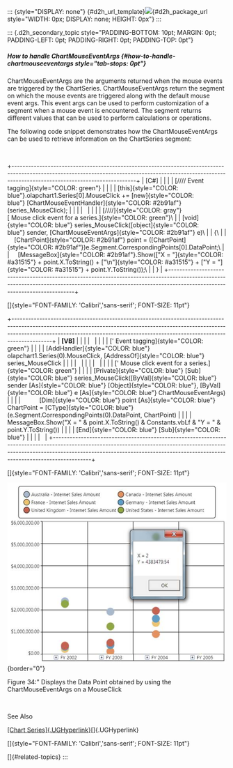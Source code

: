 ::: {style="DISPLAY: none"}
[](ms-xhelp:///?Id=d2h_url_template){#d2h_url_template}![](!package_url!){#d2h_package_url style="WIDTH: 0px; DISPLAY: none; HEIGHT: 0px"}
:::

::: {.d2h_secondary_topic style="PADDING-BOTTOM: 10pt; MARGIN: 0pt; PADDING-LEFT: 0pt; PADDING-RIGHT: 0pt; PADDING-TOP: 0pt"}
##### How to handle ChartMouseEventArgs {#how-to-handle-chartmouseeventargs style="tab-stops: 0pt"}

ChartMouseEventArgs are the arguments returned when the mouse events are triggered by the ChartSeries. ChartMouseEventArgs return the segment on which the mouse events are triggered along with the default mouse event args. This event args can be used to perform customization of a segment when a mouse event is encountered. The segment returns different values that can be used to perform calculations or operations.

The following code snippet demonstrates how the ChartMouseEventArgs can be used to retrieve information on the ChartSeries segment:

 

+--------------------------------------------------------------------------------------------------------------------------------------------------------------------------------------------------------+
| \[C#\]                                                                                                                                                                                                 |
|                                                                                                                                                                                                        |
| [//// Event tagging]{style="COLOR: green"}                                                                                                                                                             |
|                                                                                                                                                                                                        |
| [this]{style="COLOR: blue"}.olapchart1.Series\[0\].MouseClick += [new]{style="COLOR: blue"} [ChartMouseEventHandler]{style="COLOR: #2b91af"}(series_MouseClick);                                       |
|                                                                                                                                                                                                        |
|                                                                                                                                                                                                        |
|                                                                                                                                                                                                        |
| [////]{style="COLOR: gray"}[ Mouse click event for a series.]{style="COLOR: green"}\                                                                                                                   |
| [void]{style="COLOR: blue"} series_MouseClick([object]{style="COLOR: blue"} sender, [ChartMouseEventArgs]{style="COLOR: #2b91af"} e)\                                                                  |
| {\                                                                                                                                                                                                     |
|     [ChartPoint]{style="COLOR: #2b91af"} point = ([ChartPoint]{style="COLOR: #2b91af"})e.Segment.CorrespondingPoints\[0\].DataPoint;\                                                                  |
|     [MessageBox]{style="COLOR: #2b91af"}.Show([\"X = \"]{style="COLOR: #a31515"} + point.X.ToString() + [\"\\n\"]{style="COLOR: #a31515"} + [\"Y = \"]{style="COLOR: #a31515"} + point.Y.ToString());\ |
| }                                                                                                                                                                                                      |
+--------------------------------------------------------------------------------------------------------------------------------------------------------------------------------------------------------+

[]{style="FONT-FAMILY: 'Calibri','sans-serif'; FONT-SIZE: 11pt"} 

+--------------------------------------------------------------------------------------------------------------------------------------------------------------------------------------------------------------------------------------------------------+
| **\[VB\]**                                                                                                                                                                                                                                             |
|                                                                                                                                                                                                                                                        |
|                                                                                                                                                                                                                                                        |
|                                                                                                                                                                                                                                                        |
| [\' Event tagging]{style="COLOR: green"}                                                                                                                                                                                                               |
|                                                                                                                                                                                                                                                        |
| [AddHandler]{style="COLOR: blue"} olapchart1.Series(0).MouseClick, [AddressOf]{style="COLOR: blue"} series_MouseClick                                                                                                                                  |
|                                                                                                                                                                                                                                                        |
|                                                                                                                                                                                                                                                        |
|                                                                                                                                                                                                                                                        |
|                                                                                                                                                                                                                                                        |
|                                                                                                                                                                                                                                                        |
| [\' Mouse click event for a series.]{style="COLOR: green"}                                                                                                                                                                                             |
|                                                                                                                                                                                                                                                        |
| [Private]{style="COLOR: blue"} [Sub]{style="COLOR: blue"} series_MouseClick([ByVal]{style="COLOR: blue"} sender [As]{style="COLOR: blue"} [Object]{style="COLOR: blue"}, [ByVal]{style="COLOR: blue"} e [As]{style="COLOR: blue"} ChartMouseEventArgs) |
|                                                                                                                                                                                                                                                        |
|           [Dim]{style="COLOR: blue"} point [As]{style="COLOR: blue"} ChartPoint = [CType]{style="COLOR: blue"}(e.Segment.CorrespondingPoints(0).DataPoint, ChartPoint)                                                                                 |
|                                                                                                                                                                                                                                                        |
|           MessageBox.Show(\"X = \" & point.X.ToString() & Constants.vbLf & \"Y = \" & point.Y.ToString())                                                                                                                                              |
|                                                                                                                                                                                                                                                        |
| [End]{style="COLOR: blue"} [Sub]{style="COLOR: blue"}                                                                                                                                                                                                  |
|                                                                                                                                                                                                                                                        |
|                                                                                                                                                                                                                                                        |
+--------------------------------------------------------------------------------------------------------------------------------------------------------------------------------------------------------------------------------------------------------+

[]{style="FONT-FAMILY: 'Calibri','sans-serif'; FONT-SIZE: 11pt"} 

![](ImagesExt/image37_36.jpg){border="0"}

Figure 34:\" Displays the Data Point obtained by using the ChartMouseEventArgs on a MouseClick

 

See Also

[[Chart Series]{.UGHyperlink}](http://help.syncfusion.com/ug_82/WPFBI_Chart/ChartSeries.html)[]{.UGHyperlink}

[]{style="FONT-FAMILY: 'Calibri','sans-serif'; FONT-SIZE: 11pt"} 

[]{#related-topics}
:::
